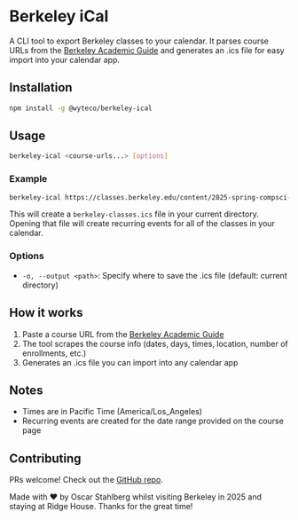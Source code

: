 # Berkeley iCal

A CLI tool to export Berkeley classes to your calendar. It parses course URLs from the [Berkeley Academic Guide](https://classes.berkeley.edu) and generates an .ics file for easy import into your calendar app.

## Installation

```bash
npm install -g @wyteco/berkeley-ical
```

## Usage

```bash
berkeley-ical <course-urls...> [options]
```

### Example

```bash
berkeley-ical https://classes.berkeley.edu/content/2025-spring-compsci-294-280-lec-280 https://classes.berkeley.edu/content/2025-spring-compsci-c280-001-lec-001
```

This will create a `berkeley-classes.ics` file in your current directory. Opening that file will create recurring events for all of the classes in your calendar.

### Options

- `-o, --output <path>`: Specify where to save the .ics file (default: current directory)

## How it works

1. Paste a course URL from the [Berkeley Academic Guide](https://classes.berkeley.edu)
2. The tool scrapes the course info (dates, days, times, location, number of enrollments, etc.)
3. Generates an .ics file you can import into any calendar app

## Notes

- Times are in Pacific Time (America/Los_Angeles)
- Recurring events are created for the date range provided on the course page

## Contributing

PRs welcome! Check out the [GitHub repo](https://github.com/wyteco/berkeley-ical).

Made with ❤️ by Oscar Stahlberg whilst visiting Berkeley in 2025 and staying at Ridge House. Thanks for the great time!
